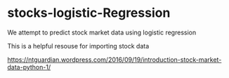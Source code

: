 # stocks-logistic-Regression
We attempt to predict stock market data using logistic regression 

This is a helpful resouse for importing stock data

https://ntguardian.wordpress.com/2016/09/19/introduction-stock-market-data-python-1/
